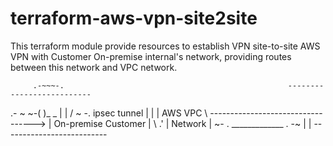 # terraform-aws-vpn-site2site

This terraform module provide resources to establish VPN site-to-site AWS VPN with Customer On-premise internal's network, providing routes between this network and VPC network. 




         .-~~~-.                                                  --------------------------    
  .- ~ ~-(       )_ _                                             |                        |
 /                     ~ -.                ipsec tunnel           |                        |
|          AWS VPC          \ ----------------------------------> |   On-premise Customer  |
 \                         .'                                     |         Network        |
   ~- . _____________ . -~                                        |                        |
                                                                  --------------------------
